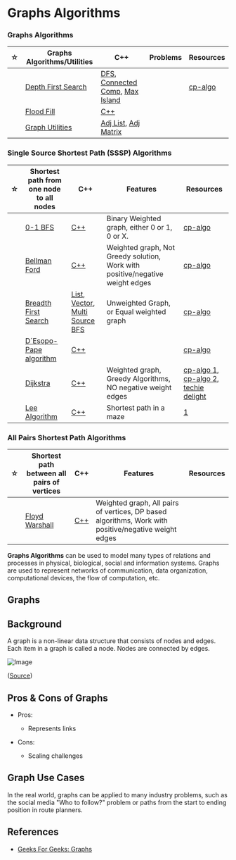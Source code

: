 # Graphs Algorithms

### Graphs Algorithms

| ☆   | Graphs Algorithms/Utilities                          | C++                                                                                                                                                          | Problems | Resources                                                          |
| --- | ---------------------------------------------------- | ------------------------------------------------------------------------------------------------------------------------------------------------------------ | -------- | ------------------------------------------------------------------ |
|     | [Depth First Search](./depth-first-search/README.md) | [DFS](./depth-first-search/dfs.cpp), [Connected Comp](./depth-first-search/connected-components.cpp), [Max Island](./depth-first-search/max-island-size.cpp) |          | [cp-algo](https://cp-algorithms.com/graph/depth-first-search.html) |
|     | [Flood Fill](./flood-fill/README.md)                 | [C++](./flood-fill/flood-fill.cpp)                                                                                                                           |          |                                                                    |
|     | [Graph Utilities](./graph-utilities/README.md)       | [Adj List](./graph-utilities/adjacency-list.cpp), [Adj Matrix](./graph-utilities/adjacency-matrix.cpp)                                                       |          |                                                                    |

### Single Source Shortest Path (SSSP) Algorithms

| ☆   | Shortest path from one node to all nodes                 | C++                                                                                                                                                           | Features                                                                      | Resources                                                                                                                                                                                                                        |
| --- | -------------------------------------------------------- | ------------------------------------------------------------------------------------------------------------------------------------------------------------- | ----------------------------------------------------------------------------- | -------------------------------------------------------------------------------------------------------------------------------------------------------------------------------------------------------------------------------- |
|     | [0-1 BFS](./0-1-bfs-binary/README.md)                    | [C++](./0-1-bfs-binary/bfs-binary.cpp)                                                                                                                        | Binary Weighted graph, either 0 or 1, 0 or X.                                 | [cp-algo](https://cp-algorithms.com/graph/01_bfs.html)                                                                                                                                                                           |
|     | [Bellman Ford](./bellman-ford/README.md)                 | [C++](./bellman-ford/bellman-ford.cpp)                                                                                                                        | Weighted graph, Not Greedy solution, Work with positive/negative weight edges | [cp-algo](https://cp-algorithms.com/graph/bellman_ford.html)                                                                                                                                                                     |
|     | [Breadth First Search](./breadth-first-search/README.md) | [List](./breadth-first-search/bfs-list.cpp), [Vector](./breadth-first-search/bfs-vector.cpp), [Multi Source BFS](./breadth-first-search/multi-source-bfs.cpp) | Unweighted Graph, or Equal weighted graph                                     | [cp-algo](https://cp-algorithms.com/graph/breadth-first-search.html)                                                                                                                                                             |
|     | [D´Esopo-Pape algorithm](./desopo-pape/README.md)        | [C++](./desopo-pape/desopo-pape.cpp)                                                                                                                          |                                                                               | [cp-algo](https://cp-algorithms.com/graph/desopo_pape.html)                                                                                                                                                                      |
|     | [Dijkstra](./dijkstra/README.md)                         | [C++](./dijkstra/dijkstra.cpp)                                                                                                                                | Weighted graph, Greedy Algorithms, NO negative weight edges                   | [cp-algo 1](https://cp-algorithms.com/graph/dijkstra.html), [cp-algo 2](https://cp-algorithms.com/graph/dijkstra_sparse.html), [techie delight](https://www.techiedelight.com/single-source-shortest-paths-dijkstras-algorithm/) |
|     | [Lee Algorithm](./lee/README.md)                         | [C++](./lee/README.md/lee/README.md.cpp)                                                                                                                      | Shortest path in a maze                                                       | [1](https://www.techiedelight.com/lee-algorithm-shortest-path-in-a-maze/)                                                                                                                                                        |

### All Pairs Shortest Path Algorithms

| ☆   | Shortest path between all pairs of vertices            | C++                                                            | Features                                                                                             | Resources |
| --- | ------------------------------------------------------ | -------------------------------------------------------------- | ---------------------------------------------------------------------------------------------------- | --------- |
|     | [Floyd Warshall](./floyd-warshall-algorithm/README.md) | [C++](./floyd-warshall-algorithm/floyd-warshall-algorithm.cpp) | Weighted graph, All pairs of vertices, DP based algorithms, Work with positive/negative weight edges |           |

**Graphs Algorithms** can be used to model many types of relations and processes in physical, biological, social and information systems. Graphs are used to represent networks of communication, data organization, computational devices, the flow of computation, etc.

## Graphs

## Background

A graph is a non-linear data structure that consists of nodes and edges. Each item in a graph is called a node. Nodes are connected by edges.

![Image](https://www.geeksforgeeks.org/wp-content/uploads/undirectedgraph.png)

([Source](https://www.geeksforgeeks.org/graph-data-structure-and-algorithms/))

## Pros & Cons of Graphs

-   Pros:

    -   Represents links

-   Cons:

    -   Scaling challenges

## Graph Use Cases

In the real world, graphs can be applied to many industry problems, such as the social media "Who to follow?" problem or paths from the start to ending position in route planners.

## References

-   [Geeks For Geeks: Graphs](https://www.geeksforgeeks.org/graph-data-structure-and-algorithms/)
